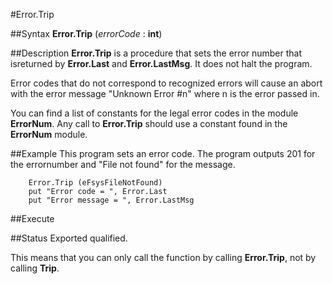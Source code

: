 
#Error.Trip

##Syntax
**Error.Trip** (_errorCode_ : **int**)


##Description
**Error.Trip** is a procedure that sets the error number that isreturned by **Error.Last** and **Error.LastMsg**. It does  not halt the program.

Error codes that do not correspond to recognized errors will cause an abort with the error message "Unknown Error #n" where n is the error passed in.

You can find a list of constants for the legal error codes in the module **ErrorNum**. Any call to **Error.Trip** should use a constant found in the **ErrorNum** module.


##Example
This program sets an error code. The program outputs 201 for the errornumber and "File not found" for the message.

        Error.Trip (eFsysFileNotFound)
        put "Error code = ", Error.Last
        put "Error message = ", Error.LastMsg
##Execute



##Status
Exported qualified.

This means that you can only call the function by calling **Error.Trip**, not by calling **Trip**.


